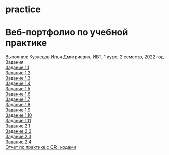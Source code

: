 # practice
# Веб-портфолио по учебной практике
Выполнил: Кузнецов Илья Дмитриевич, ИВТ, 1 курс, 2 семестр, 2022 год                                                                                                            
Задания.                                                                                                                                        
<a href="https://github.com/Ratiousq/practice/blob/main/Задание%201.1.pdf" rel="nofollow">Задание 1.1</a>                                                                                                  
<a href="https://github.com/Ratiousq/practice/blob/main/Задание%201.2.pdf" rel="nofollow">Задание 1.2</a>                                                                                                           
<a href="https://github.com/Ratiousq/practice/blob/main/Задание%201.3.pdf" rel="nofollow">Задание 1.3</a>                                                                                                           
<a href="https://github.com/Ratiousq/practice/blob/main/Задание%201.4.docx" rel="nofollow">Задание 1.4</a>                                                                                                           
<a href="https://github.com/Ratiousq/practice/blob/main/Задание%201.5.docx" rel="nofollow">Задание 1.5</a>                                                                                                           
<a href="https://github.com/Ratiousq/practice/blob/main/Задание%201.6.docx" rel="nofollow">Задание 1.6</a>                                                                                                           
<a href="https://github.com/Ratiousq/practice/blob/main/Задание%201.7.docx" rel="nofollow">Задание 1.7</a>                                                                                                           
<a href="https://github.com/Ratiousq/practice/blob/main/Задание%201.8.pdf" rel="nofollow">Задание 1.8</a>                                                                                                           
<a href="https://github.com/Ratiousq/practice/blob/main/Задание%201.9.pdf" rel="nofollow">Задание 1.9</a>                                                                                                           
<a href="https://github.com/Ratiousq/practice/blob/main/Задание%201.10.pdf" rel="nofollow">Задание 1.10</a>                                                                                                           
<a href="https://github.com/Ratiousq/practice/blob/main/Задание%201.11.pdf" rel="nofollow">Задание 1.11</a>              
<a href="https://github.com/Ratiousq/practice/blob/main/Задание%202.1.pdf" rel="nofollow">Задание 2.1</a>                                         
<a href="https://github.com/Ratiousq/practice/blob/main/Задание%202.2.pdf" rel="nofollow">Задание 2.2</a>                                                     
<a href="https://github.com/Ratiousq/practice/blob/main/Задание%202.3.1.pdf" rel="nofollow">Задание 2.3</a>                                                     
<a href="https://github.com/Ratiousq/practice/blob/main/Задание%202.4.1.pdf" rel="nofollow">Задание 2.4</a>                                                        
<a href="https://github.com/Ratiousq/practice/blob/main/Отчет%2C%20Кузнецов%20И.Д..docx" rel="nofollow">Отчет по практике с QR- кодами</a> 
